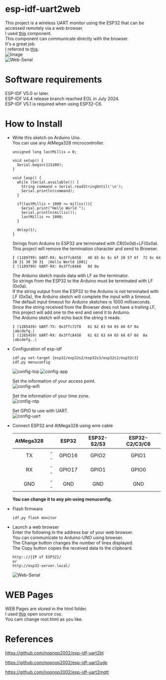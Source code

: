 # esp-idf-uart2web
This project is a wireless UART monitor using the ESP32 that can be accessed remotely via a web browser.   
I used [this](https://github.com/Molorius/esp32-websocket) component.   
This component can communicate directly with the browser.   
It's a great job.   
I referred to [this](https://github.com/ayushsharma82/WebSerial).   
![Image](https://github.com/user-attachments/assets/1cdf6361-3f1f-4f98-a433-56c7b6a257b3)   
![Web-Serial](https://user-images.githubusercontent.com/6020549/204442158-0e8e1b11-caa8-4937-b830-99d331ca3fa6.jpg)   



# Software requirements
ESP-IDF V5.0 or later.   
ESP-IDF V4.4 release branch reached EOL in July 2024.   
ESP-IDF V5.1 is required when using ESP32-C6.   


# How to Install

- Write this sketch on Arduino Uno.   
	You can use any AtMega328 microcontroller.   

	```
	unsigned long lastMillis = 0;

	void setup() {
	  Serial.begin(115200);
	}

	void loop() {
	  while (Serial.available()) {
	    String command = Serial.readStringUntil('\n');
	    Serial.println(command);
	  }

	  if(lastMillis + 1000 <= millis()){
	    Serial.print("Hello World ");
	    Serial.println(millis());
	    lastMillis += 1000;
	  }

	  delay(1);
	}
	```

	Strings from Arduino to ESP32 are terminated with CR(0x0d)+LF(0x0a).   
	This project will remove the termination character and send to Browser.   
	```
	I (1189799) UART-RX: 0x3ffc8458   48 65 6c 6c 6f 20 57 6f  72 6c 64 20 31 30 30 31  |Hello World 1001|
	I (1189799) UART-RX: 0x3ffc8468   0d 0a
	```

	The Arduino sketch inputs data with LF as the terminator.   
	So strings from the ESP32 to the Arduino must be terminated with LF (0x0a).   
	If the string output from the ESP32 to the Arduino is not terminated with LF (0x0a), the Arduino sketch will complete the input with a timeout.   
	The default input timeout for Arduino sketches is 1000 milliseconds.   
	Since the string received from the Browser does not have a trailing LF, this project will add one to the end and send it to Arduino.   
	The Arduino sketch will echo back the string it reads.   
	```
	I (1285439) UART-TX: 0x3ffc72f8   61 62 63 64 65 66 67 0a                           |abcdefg.|
	I (1285459) UART-RX: 0x3ffc8458   61 62 63 64 65 66 67 0d  0a                       |abcdefg..|
	```

- Configuration of esp-idf
	```
	idf.py set-target {esp32/esp32s2/esp32s3/esp32c2/esp32c3}
	idf.py menuconfig
	```
	![config-top](https://user-images.githubusercontent.com/6020549/164256546-da988299-c0ff-41e0-8c5a-45cdd11f9fe7.jpg)
	![config-app](https://user-images.githubusercontent.com/6020549/164256573-1e6fc379-699a-4464-a93d-70160fe2a0b0.jpg)


	Set the information of your access point.   
	![config-wifi](https://user-images.githubusercontent.com/6020549/164256660-c2def5c5-d524-483b-885a-fa8f32e9b471.jpg)


	Set the information of your time zone.   
	![config-ntp](https://user-images.githubusercontent.com/6020549/164256796-cf851736-2a8e-400f-b809-992aa2ff867e.jpg)


	Set GPIO to use with UART.   
	![config-uart](https://user-images.githubusercontent.com/6020549/164256738-0f59817b-0deb-41b5-a4e5-379cbe3c2574.jpg)


- Connect ESP32 and AtMega328 using wire cable   

	|AtMega328||ESP32|ESP32-S2/S3|ESP32-C2/C3/C6|
	|:-:|:-:|:-:|:-:|:-:|
	|TX|--|GPIO16|GPIO2|GPIO1|
	|RX|--|GPIO17|GPIO1|GPIO0|
	|GND|--|GND|GND|GND|

	__You can change it to any pin using menuconfig.__   


- Flash firmware
	```
	idf.py flash monitor
	```

- Launch a web browser   
	Enter the following in the address bar of your web browser.   
	You can communicate to Arduino-UNO using browser.   
	The Change button changes the number of lines displayed.   
	The Copy button copies the received data to the clipboard.   
	```
	http:://{IP of ESP32}/
	or
	http://esp32-server.local/
	```

	![Web-Serial](https://user-images.githubusercontent.com/6020549/204442158-0e8e1b11-caa8-4937-b830-99d331ca3fa6.jpg)

# WEB Pages
WEB Pages are stored in the html folder.   
I used [this](https://bulma.io/) open source css.   
You cam change root.html as you like.   

# References

https://github.com/nopnop2002/esp-idf-uart2bt

https://github.com/nopnop2002/esp-idf-uart2udp

https://github.com/nopnop2002/esp-idf-uart2mqtt
